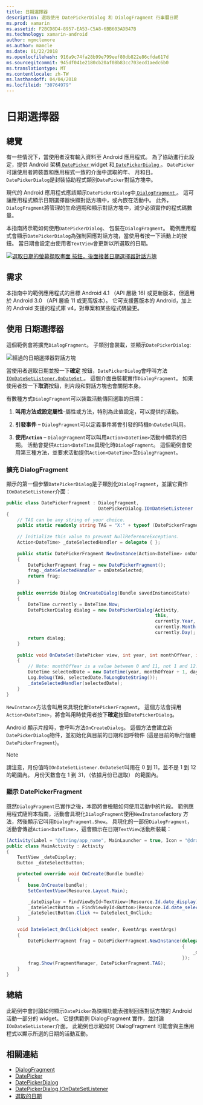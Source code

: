 ```yaml
---
title: 日期選擇器
description: 選取使用 DatePickerDialog 和 DialogFragment 行事曆日期
ms.prod: xamarin
ms.assetid: F2BCD8D4-8957-EA53-C5A8-6BB603ADB47B
ms.technology: xamarin-android
author: mgmclemore
ms.author: mamcle
ms.date: 01/22/2018
ms.openlocfilehash: 916a9c74fa28b99e799eef80db822e86cfda617d
ms.sourcegitcommit: 945df041e2180cb20af08b83cc703ecd1aedc6b0
ms.translationtype: MT
ms.contentlocale: zh-TW
ms.lasthandoff: 04/04/2018
ms.locfileid: "30764979"
---
```

# <a name="date-picker"></a>日期選擇器

## <a name="overview"></a>總覽

有一些情況下，當使用者沒有輸入資料至 Android 應用程式。 為了協助進行此設定，提供 Android 架構[ `DatePicker` ](https://developer.xamarin.com/api/type/Android.Widget.DatePicker/) widget 和[ `DatePickerDialog` ](https://developer.xamarin.com/api/type/Android.App.DatePickerDialog/) 。 `DatePicker`可讓使用者跨裝置和應用程式一致的介面中選取的年、 月和日。 `DatePickerDialog`是封裝協助程式類別`DatePicker`對話方塊中。

現代的 Android 應用程式應該顯示`DatePickerDialog`中[ `DialogFragment` ](https://developer.xamarin.com/api/type/Android.App.DialogFragment/)。 這可讓應用程式顯示日期選擇器快顯對話方塊中，或內嵌在活動中。 此外，`DialogFragment`將管理的生命週期和顯示對話方塊中，減少必須實作的程式碼數量。

本指南將示範如何使用`DatePickerDialog`、 包裝在`DialogFragment`。 範例應用程式會顯示`DatePickerDialog`為強制回應對話方塊，當使用者按一下活動上的按鈕。 當日期會設定由使用者`TextView`會更新以所選取的日期。

[![選取日期的螢幕擷取畫面 按鈕，後面接著日期選擇器對話方塊](date-picker-images/image-01-sml.png)](date-picker-images/image-01.png#lightbox)

## <a name="requirements"></a>需求

本指南中的範例應用程式的目標 Android 4.1 （API 層級
16) 或更新版本，但適用於 Android 3.0 （API 層級 11 或更高版本）。 它可支援舊版本的 Android，加上的 Android 支援的程式庫 v4，對專案和某些程式碼變更。

## <a name="using-the-datepicker"></a>使用 日期選擇器

這個範例會將擴充`DialogFragment`。 子類別會裝載，並顯示`DatePickerDialog`:

![經過的日期選擇器對話方塊](date-picker-images/image-02.png)

當使用者選取日期並按一下**確定** 按鈕，`DatePickerDialog`會呼叫方法[ `IOnDateSetListener.OnDateSet` ](https://developer.xamarin.com/api/member/Android.App.DatePickerDialog+IOnDateSetListener.OnDateSet/p/Android.Widget.DatePicker/System.Int32/System.Int32/System.Int32/)。
這個介面由裝載實作`DialogFragment`。 如果使用者按一下**取消**按鈕，則片段和對話方塊也會關閉本身。

有數種方式`DialogFragment`可以裝載活動傳回選取的日期：

1. **叫用方法或設定屬性**&ndash;屬性或方法，特別為此值設定，可以提供的活動。

2. **引發事件** &ndash; `DialogFragment`可以定義事件將會引發的時機`OnDateSet`叫用。

3. **使用`Action`**  &ndash; `DialogFragment`可以叫用`Action<DateTime>`活動中顯示的日期。 活動會提供`Action<DateTime`具現化時`DialogFragment`。 這個範例會使用第三種方法，並要求活動提供`Action<DateTime>`至`DialogFragment`。



### <a name="extending-dialogfragment"></a>擴充 DialogFragment

顯示的第一個步驟`DatePickerDialog`是子類別化`DialogFragment`，並讓它實作`IOnDateSetListener`介面：

```csharp
public class DatePickerFragment : DialogFragment, 
                                  DatePickerDialog.IOnDateSetListener
{
    // TAG can be any string of your choice.
    public static readonly string TAG = "X:" + typeof (DatePickerFragment).Name.ToUpper();
    
    // Initialize this value to prevent NullReferenceExceptions.
    Action<DateTime> _dateSelectedHandler = delegate { };
    
    public static DatePickerFragment NewInstance(Action<DateTime> onDateSelected)
    {
        DatePickerFragment frag = new DatePickerFragment();
        frag._dateSelectedHandler = onDateSelected;
        return frag;
    }
    
    public override Dialog OnCreateDialog(Bundle savedInstanceState)
    {
        DateTime currently = DateTime.Now;
        DatePickerDialog dialog = new DatePickerDialog(Activity, 
                                                       this, 
                                                       currently.Year, 
                                                       currently.Month - 1,
                                                       currently.Day);
        return dialog;
    }
    
    public void OnDateSet(DatePicker view, int year, int monthOfYear, int dayOfMonth)
    {
        // Note: monthOfYear is a value between 0 and 11, not 1 and 12!
        DateTime selectedDate = new DateTime(year, monthOfYear + 1, dayOfMonth);
        Log.Debug(TAG, selectedDate.ToLongDateString());
        _dateSelectedHandler(selectedDate);
    }
}
```

`NewInstance`方法會叫用來具現化新`DatePickerFragment`。 這個方法會採用`Action<DateTime>`，將會叫用時使用者按下**確定**按鈕`DatePickerDialog`。

Android 顯示片段時，會呼叫方法`OnCreateDialog`。 這個方法會建立新`DatePickerDialog`物件，並初始化與目前的日期和回呼物件 (這是目前的執行個體`DatePickerFragment`)。


> [!NOTE]
> 請注意，月份值時`IOnDateSetListener.OnDateSet`叫用在 0 到 11，並不是 1 到 12 的範圍內。 月份天數會在 1 到 31，（依據月份已選取） 的範圍內。



### <a name="showing-the-datepickerfragment"></a>顯示 DatePickerFragment

既然`DialogFragment`已實作之後，本節將會檢驗如何使用活動中的片段。 範例應用程式隨附本指南，活動會具現化`DialogFragment`使用`NewInstance`factory 方法，然後顯示它叫用`DialogFragment.Show`。 具現化的一部份`DialogFragment`，活動會傳遞`Action<DateTime>`，這會顯示在日期`TextView`活動所裝載：

```csharp
[Activity(Label = "@string/app_name", MainLauncher = true, Icon = "@drawable/icon")]
public class MainActivity : Activity
{
    TextView _dateDisplay;
    Button _dateSelectButton;

    protected override void OnCreate(Bundle bundle)
    {
        base.OnCreate(bundle);
        SetContentView(Resource.Layout.Main);

        _dateDisplay = FindViewById<TextView>(Resource.Id.date_display);
        _dateSelectButton = FindViewById<Button>(Resource.Id.date_select_button);
        _dateSelectButton.Click += DateSelect_OnClick;
    }

    void DateSelect_OnClick(object sender, EventArgs eventArgs)
    {
        DatePickerFragment frag = DatePickerFragment.NewInstance(delegate(DateTime time)
                                                                 {
                                                                     _dateDisplay.Text = time.ToLongDateString();
                                                                 });
        frag.Show(FragmentManager, DatePickerFragment.TAG);
    }
}
```


## <a name="summary"></a>總結

此範例中會討論如何顯示`DatePicker`為快顯功能表強制回應對話方塊的 Android 活動一部分的 widget。 它提供範例 DialogFragment 實作，並討論`IOnDateSetListener`介面。 此範例也示範如何 DialogFragment 可能會與主應用程式以顯示所選的日期的活動互動。


## <a name="related-links"></a>相關連結

- [DialogFragment](https://developer.xamarin.com/api/type/Android.App.DialogFragment/)
- [DatePicker](https://developer.xamarin.com/api/type/Android.Widget.DatePicker/)
- [DatePickerDialog](https://developer.xamarin.com/api/type/Android.App.DatePickerDialog/)
- [DatePickerDialog.IOnDateSetListener](https://developer.xamarin.com/api/type/Android.App.DatePickerDialog+IOnDateSetListener/)
- [選取的日期](https://github.com/xamarinhttps://developer.xamarin.com/recipes/tree/master/android/controls/datepicker/select_a_date)
